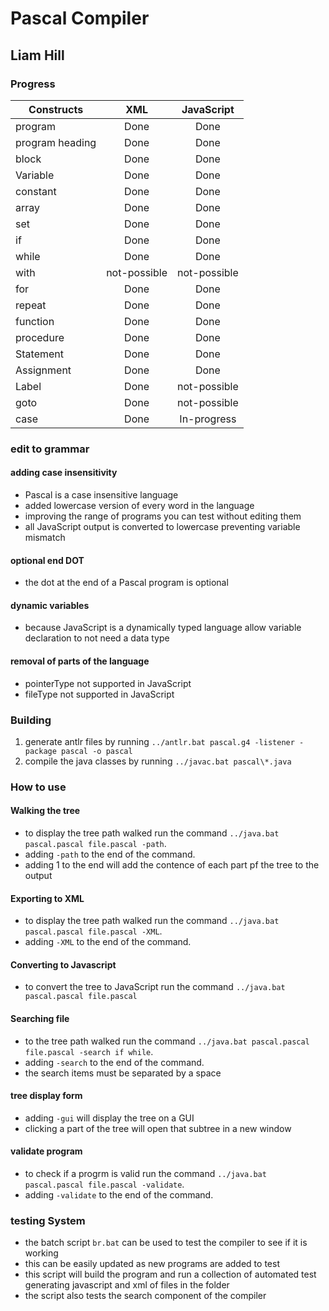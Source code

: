 # Pascal Compiler

Liam Hill
---------

### Progress

| Constructs      | XML         | JavaScript  |
| --------------- |:-----------:|:-----------:|
| program         | Done        | Done        |
| program heading | Done        | Done        |
| block           | Done        | Done        |
| Variable         | Done        | Done        |
| constant        | Done        | Done        |
| array           | Done        | Done        |
| set             | Done        | Done        |
| if              | Done        | Done        |
| while           | Done        | Done        |
| with            | not-possible| not-possible|
| for             | Done        | Done        |
| repeat          | Done        | Done        |
| function        | Done        | Done        |
| procedure       | Done        | Done        |
| Statement       | Done        | Done        |
| Assignment      | Done        | Done        |
| Label           | Done        | not-possible|
| goto            | Done        | not-possible|
| case            | Done        | In-progress |

### edit to grammar

#### adding case insensitivity

* Pascal is a case insensitive language
* added lowercase version of every word in the language
* improving the range of programs you can test without editing them
* all JavaScript output is converted to lowercase preventing variable mismatch

#### optional end DOT

* the dot at the end of a Pascal program is optional

#### dynamic variables

* because JavaScript is a dynamically typed language allow variable declaration to not need a data type

#### removal of parts of the language

* pointerType not supported in JavaScript
* fileType not supported in JavaScript

### Building

1. generate antlr files by running `../antlr.bat pascal.g4 -listener -package pascal -o pascal`
2. compile the java classes by running  `../javac.bat pascal\*.java`

### How to use

#### Walking the tree

* to display the tree path walked run the command `../java.bat pascal.pascal file.pascal -path`.
* adding `-path` to the end of the command.
* adding 1 to the end will add the contence of each part pf the tree to the output

#### Exporting to XML

* to display the tree path walked run the command `../java.bat pascal.pascal file.pascal -XML`.
* adding `-XML` to the end of the command.

#### Converting to Javascript

* to convert the tree to JavaScript run the command `../java.bat pascal.pascal file.pascal`

#### Searching file

* to  the tree path walked run the command `../java.bat pascal.pascal file.pascal -search if while`.
* adding `-search` to the end of the command.
* the search items must be separated by a space

#### tree display form

* adding `-gui` will display the tree on a GUI
* clicking a part of the tree will open that subtree in a new window

#### validate program

* to check if a progrm is valid run the command `../java.bat pascal.pascal file.pascal -validate`.
* adding `-validate` to the end of the command.

### testing System

* the batch script `br.bat` can be used to test the compiler to see if it is working
* this can be easily updated as new programs are added to test
* this script will build the program and run a collection of automated test generating javascript and xml of files in the folder
* the script also tests the search component of the compiler
